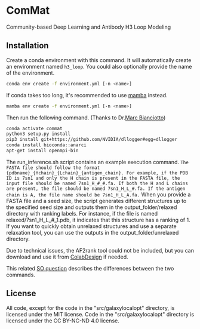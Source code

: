 # ComMat
Community-based Deep Learning and Antibody H3 Loop Modeling

## Installation

Create a conda environment with this command. It will automatically create an
environment named `h3_loop`. You could also optionally provide the name of
the environment.

```bash
conda env create -f environment.yml [-n <name>]
```
If conda takes too long, it's recommended to use [mamba](https://github.com/conda-forge/miniforge) instead.

```bash
mamba env create -f environment.yml [-n <name>]
```

Then run the following command. (Thanks to Dr.[Marc Bianciotto](https://github.com/marcbianciotto))

```bash
conda activate commat
python3 setup.py install
pip3 install git+https://github.com/NVIDIA/dllogger#egg=dllogger
conda install bioconda::anarci
apt-get install openmpi-bin
```

The run_inference.sh script contains an example execution command. 
``` The FASTA file should follow the format {pdbname}_{Hchain}_{Lchain}_{antigen_chain}. For example, if the PDB ID is 7sn1 and only the H chain is present in the FASTA file, the input file should be named 7sn1_H_#_#.fa. If both the H and L chains are present, the file should be named 7sn1_H_L_#.fa. If the antigen chain is A, the file name should be 7sn1_H_L_A.fa. ```
When you provide a FASTA file and a seed size, the script generates different structures up to the specified seed size and outputs them in the output_folder/relaxed directory with ranking labels. For instance, if the file is named relaxed/7sn1_H_L_#_1.pdb, it indicates that this structure has a ranking of 1. If you want to quickly obtain unrelaxed structures and use a separate relaxation tool, you can use the outputs in the output_folder/unrelaxed directory.

Due to technical issues, the AF2rank tool could not be included, but you can download and use it from [ColabDesign](https://github.com/sokrypton/ColabDesign) if needed.

This related
[SO question](https://stackoverflow.com/questions/35064426/when-would-the-e-editable-option-be-useful-with-pip-install)
describes the differences between the two commands.

## License
All code, except for the code in the "src/galaxylocalopt" directory, is licensed under the MIT license. Code in the "src/galaxylocalopt" directory is licensed under the CC BY-NC-ND 4.0 license.
